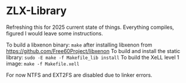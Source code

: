 # ZLX-Library
Refreshing this for 2025 current state of things. Everything compiles, figured I would leave some instructions.

To build a libxenon binary: `make` after installing libxenon from https://github.com/Free60Project/libxenon
To build and install the static library: `sudo -E make -f Makefile_lib install`
To build the XeLL level 1 image: `make -f Makefile.xell`

For now NTFS and EXT2FS are disabled due to linker errors.
